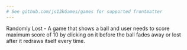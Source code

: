 ```yaml
---
# See github.com/js13kGames/games for supported frontmatter
---
```

Randomly Lost - A game that shows a ball and user needs to score maximum score of 10 by clicking on it before the ball fades away or lost after it redraws itself every time.